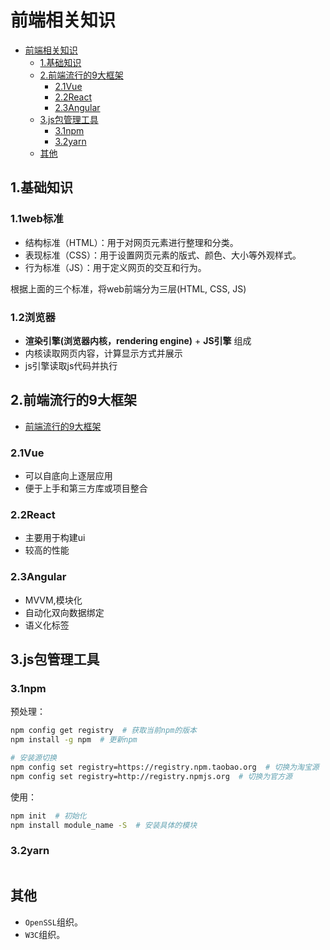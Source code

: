 # 前端相关知识

<!-- vim-markdown-toc Marked -->

- [前端相关知识](#前端相关知识)
  - [1.基础知识](#1基础知识)
  - [2.前端流行的9大框架](#2前端流行的9大框架)
    - [2.1Vue](#21vue)
    - [2.2React](#22react)
    - [2.3Angular](#23angular)
  - [3.js包管理工具](#3js包管理工具)
    - [3.1npm](#31npm)
    - [3.2yarn](#32yarn)
  - [其他](#其他)

<!-- vim-markdown-toc -->

## 1.基础知识

### 1.1web标准

- 结构标准（HTML）：用于对网页元素进行整理和分类。
- 表现标准（CSS）：用于设置网页元素的版式、颜色、大小等外观样式。
- 行为标准（JS）：用于定义网页的交互和行为。

根据上面的三个标准，将web前端分为三层(HTML, CSS, JS)

### 1.2浏览器

- **渲染引擎(浏览器内核，rendering engine)** + **JS引擎** 组成
- 内核读取网页内容，计算显示方式并展示
- js引擎读取js代码并执行

## 2.前端流行的9大框架

- [前端流行的9大框架](https://zhuanlan.zhihu.com/p/76463271)

### 2.1Vue

- 可以自底向上逐层应用
- 便于上手和第三方库或项目整合

### 2.2React

- 主要用于构建ui
- 较高的性能

### 2.3Angular

- MVVM,模块化
- 自动化双向数据绑定
- 语义化标签

## 3.js包管理工具

### 3.1npm

预处理：

```sh
npm config get registry  # 获取当前npm的版本
npm install -g npm  # 更新npm

# 安装源切换
npm config set registry=https://registry.npm.taobao.org  # 切换为淘宝源
npm config set registry=http://registry.npmjs.org  # 切换为官方源
```

使用：

```sh
npm init  # 初始化
npm install module_name -S  # 安装具体的模块
```

### 3.2yarn

```sh
```

## 其他

- `OpenSSL`组织。
- `W3C`组织。
